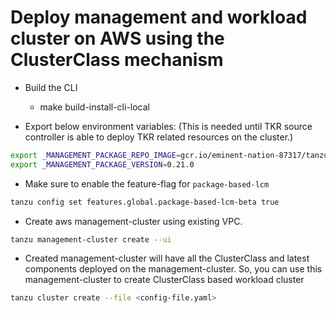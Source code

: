 # Deploy management and workload cluster on AWS using the ClusterClass mechanism

- Build the CLI
  - make build-install-cli-local

- Export below environment variables: (This is needed until TKR source controller is able to deploy TKR related resources on the cluster.)

```bash
export _MANAGEMENT_PACKAGE_REPO_IMAGE=gcr.io/eminent-nation-87317/tanzu_framework/github-actions/main/management:v0.21.0
export _MANAGEMENT_PACKAGE_VERSION=0.21.0
```

- Make sure to enable the feature-flag for `package-based-lcm`

```bash
tanzu config set features.global.package-based-lcm-beta true
```

- Create aws management-cluster using existing VPC.

```bash
tanzu management-cluster create --ui
```

- Created management-cluster will have all the ClusterClass and latest components deployed on the management-cluster. So, you can use this management-cluster to create ClusterClass based workload cluster

```bash
tanzu cluster create --file <config-file.yaml>
```
